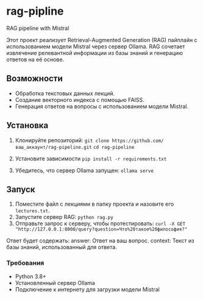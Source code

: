 # rag-pipline
RAG pipeline with Mistral

Этот проект реализует Retrieval-Augmented Generation (RAG) пайплайн с использованием модели Mistral через сервер Ollama. 
RAG сочетает извлечение релевантной информации из базы знаний и генерацию ответов на её основе.

## Возможности
- Обработка текстовых данных лекций.
- Создание векторного индекса с помощью FAISS.
- Генерация ответов на вопросы с использованием модели Mistral.

## Установка
1. Клонируйте репозиторий:
   ```git clone https://github.com/ваш_аккаунт/rag-pipeline.git```
   ```cd rag-pipeline```

2.  Установите зависимости
   ```pip install -r requirements.txt```

3. Убедитесь, что сервер Ollama запущен:
   ```ollama serve```

## Запуск
1. Поместите файл с лекциями в папку проекта и назовите его `lectures.txt`.
2. Запустите сервер RAG:
   ```python rag.py```
3. Отправьте запрос к серверу, чтобы протестировать:
   ```curl -X GET "http://127.0.0.1:8000/query?question=Что%20такое%20философия?"```

Ответ будет содержать:
answer: Ответ на ваш вопрос.
context: Текст из базы знаний, использованный для ответа.

### Требования
- Python 3.8+
- Установленный сервер Ollama
- Подключение к интернету для загрузки модели Mistral
